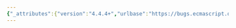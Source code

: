 ```yaml
---
{"_attributes":{"version":"4.4.4+","urlbase":"https://bugs.ecmascript.org/","maintainer":"dherman@mozilla.com"},"bug":{"bug_id":2198,"creation_ts":"2013-11-05 07:06:00 -0800","short_desc":"13.12  Labelled Statements: Pass \"yield\" parameter to IdentifierReference production","delta_ts":"2013-11-08 13:09:30 -0800","product":"Draft for 6th Edition","component":"technical issue","version":"Rev 20: October 28, 2013 Draft","rep_platform":"All","op_sys":"All","bug_status":"RESOLVED","resolution":"FIXED","priority":"Normal","bug_severity":"normal","everconfirmed":true,"reporter":{"uid":"andrebargull","name":"André Bargull"},"assigned_to":{"uid":"allen","name":"Allen Wirfs-Brock"},"long_desc":[{"commentid":6458,"comment_count":0,"who":{"uid":"andrebargull","name":"André Bargull"},"bug_when":"2013-11-05 07:06:57 -0800","thetext":"13.12  Labelled Statements:\n\nPass \"yield\" parameter to IdentifierReference and remove the production rule\nfor \"[~yield]\" in LabelledStatement. \n\nSame as bug 2189, maybe already fixed as part of that bug."},{"commentid":6476,"comment_count":1,"who":{"uid":"allen","name":"Allen Wirfs-Brock"},"bug_when":"2013-11-06 17:13:15 -0800","thetext":"fixed in rev21 editor's draft"},{"commentid":6588,"comment_count":2,"who":{"uid":"allen","name":"Allen Wirfs-Brock"},"bug_when":"2013-11-08 13:09:30 -0800","thetext":"fixed in rev21 draft"}]}}
---
```


